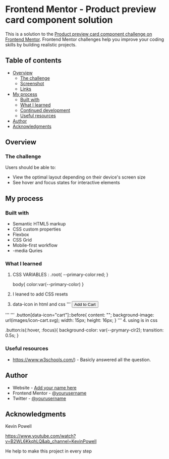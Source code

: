 # Frontend Mentor - Product preview card component solution

This is a solution to the [Product preview card component challenge on Frontend Mentor](https://www.frontendmentor.io/challenges/product-preview-card-component-GO7UmttRfa). Frontend Mentor challenges help you improve your coding skills by building realistic projects. 

## Table of contents

- [Overview](#overview)
  - [The challenge](#the-challenge)
  - [Screenshot](#screenshot)
  - [Links](#links)
- [My process](#my-process)
  - [Built with](#built-with)
  - [What I learned](#what-i-learned)
  - [Continued development](#continued-development)
  - [Useful resources](#useful-resources)
- [Author](#author)
- [Acknowledgments](#acknowledgments)

## Overview

### The challenge

Users should be able to:

- View the optimal layout depending on their device's screen size
- See hover and focus states for interactive elements

## My process

### Built with

- Semantic HTML5 markup
- CSS custom properties
- Flexbox
- CSS Grid
- Mobile-first workflow
- -media Quries


### What I learned

1. CSS VARIABLES :
   .root{ --primary-color:red;
   }
   
   body{
   color:var(--primary-color)
   }

2. I leaned to add CSS resets

3. data-icon in html and css
'''
   <button class="button" data-icon="cart">Add to Cart</button>

'''
'''
.button[data-icon="cart"]::before{
    content: "";
    background-image: url(images/icon-cart.svg);
    width: 15px;
    height: 16px;
}
'''
4. using is in css

.button:is(:hover, :focus){
    background-color: var(--prymary-clr2);
    transition: 0.5s;
}


### Useful resources

- https://www.w3schools.com/) - Basicly answered all the question.

## Author

- Website - [Add your name here](https://www.your-site.com)
- Frontend Mentor - [@yourusername](https://www.frontendmentor.io/profile/yourusername)
- Twitter - [@yourusername](https://www.twitter.com/yourusername)


## Acknowledgments

Kevin Powell

https://www.youtube.com/watch?v=B2WL6KkqhLQ&ab_channel=KevinPowell

He help to make this project in every step
